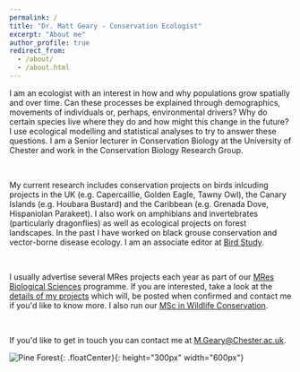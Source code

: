 ```yaml
---
permalink: /
title: "Dr. Matt Geary - Conservation Ecologist"
excerpt: "About me"
author_profile: true
redirect_from: 
  - /about/
  - /about.html
---
```


I am an ecologist with an interest in how and why populations grow spatially and over time. Can these processes be explained through demographics, movements of individuals or, perhaps, environmental drivers? Why do certain species live where they do and how might this change in the future? I use ecological modelling and statistical analyses to try to answer these questions. I am a Senior lecturer in Conservation Biology at the University of Chester and work in the Conservation Biology Research Group. 

<br>

My current research includes conservation projects on birds inlcuding projects in the UK (e.g. Capercaillie, Golden Eagle, Tawny Owl), the Canary Islands (e.g. Houbara Bustard) and the Caribbean (e.g. Grenada Dove, Hispaniolan Parakeet). I also work on amphibians and invertebrates (particularly dragonflies) as well as ecological projects on forest landscapes. In the past I have worked on black grouse conservation and vector-borne disease ecology. I am an associate editor at [Bird Study](https://www.bto.org/research-data-services/publications/bird-study).

<br>

I usually advertise several MRes projects each year as part of our [MRes Biological Sciences](https://www1.chester.ac.uk/study/postgraduate/biological-sciences-mres) programme. If you are interested, take a look at the [details of my projects](http://mattgeary.github.io/MRes/) which will, be posted when confirmed and contact me if you'd like to know more. I also run our [MSc in Wildlife Conservation](https://www1.chester.ac.uk/study/postgraduate/wildlife-conservation).

<br>

If you'd like to get in touch you can contact me at <M.Geary@Chester.ac.uk>. 

![Pine Forest](../images/cal_pine.jpg){: .floatCenter}{: height="300px" width="600px"}
